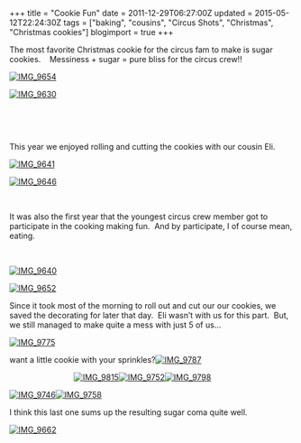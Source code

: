 +++
title = "Cookie Fun"
date = 2011-12-29T06:27:00Z
updated = 2015-05-12T22:24:30Z
tags = ["baking", "cousins", "Circus Shots", "Christmas", "Christmas cookies"]
blogimport = true 
+++

The most favorite Christmas cookie for the circus fam to make is sugar cookies.&#160;&#160;&#160; Messiness + sugar = pure bliss for the circus crew!!

[![IMG_9654](https://latc.s3.amazonaws.com/wp-content/uploads/2011/12/IMG_9654.jpg "IMG_9654")](https://latc.s3.amazonaws.com/wp-content/uploads/2011/12/IMG_9654.jpg)

[![IMG_9630](https://latc.s3.amazonaws.com/wp-content/uploads/2011/12/IMG_9630.jpg "IMG_9630")](https://latc.s3.amazonaws.com/wp-content/uploads/2011/12/IMG_9630.jpg)

&#160;

&#160;

This year we enjoyed rolling and cutting the cookies with our cousin Eli.&#160; 

[![IMG_9641](https://latc.s3.amazonaws.com/wp-content/uploads/2011/12/IMG_9641.jpg "IMG_9641")](https://latc.s3.amazonaws.com/wp-content/uploads/2011/12/IMG_9641.jpg)

[![IMG_9646](https://latc.s3.amazonaws.com/wp-content/uploads/2011/12/IMG_9646.jpg "IMG_9646")](https://latc.s3.amazonaws.com/wp-content/uploads/2011/12/IMG_9646.jpg)

&#160;

It was also the first year that the youngest circus crew member got to participate in the cooking making fun.&#160; And by participate, I of course mean, eating.&#160; 

&#160;

[![IMG_9640](https://latc.s3.amazonaws.com/wp-content/uploads/2011/12/IMG_9640.jpg "IMG_9640")](https://latc.s3.amazonaws.com/wp-content/uploads/2011/12/IMG_9640.jpg)

[![IMG_9652](https://latc.s3.amazonaws.com/wp-content/uploads/2011/12/IMG_9652.jpg "IMG_9652")](https://latc.s3.amazonaws.com/wp-content/uploads/2011/12/IMG_9652.jpg)

Since it took most of the morning to roll out and cut our our cookies, we saved the decorating for later that day.&#160; Eli wasn’t with us for this part.&#160; But, we still managed to make quite a mess with just 5 of us…

[![IMG_9775](https://latc.s3.amazonaws.com/wp-content/uploads/2011/12/IMG_9775.jpg "IMG_9775")](https://latc.s3.amazonaws.com/wp-content/uploads/2011/12/IMG_9775.jpg)

want a little cookie with your sprinkles?[![IMG_9787](https://latc.s3.amazonaws.com/wp-content/uploads/2011/12/IMG_9787.jpg "IMG_9787")](https://latc.s3.amazonaws.com/wp-content/uploads/2011/12/IMG_9787.jpg)

&#160;&#160;&#160;&#160;&#160;&#160;&#160;&#160;&#160;&#160;&#160;&#160;&#160;&#160;&#160;&#160;&#160;&#160;&#160;&#160;&#160;&#160;&#160;&#160;&#160;&#160;&#160;&#160; [![IMG_9815](https://latc.s3.amazonaws.com/wp-content/uploads/2011/12/IMG_9815.jpg "IMG_9815")](https://latc.s3.amazonaws.com/wp-content/uploads/2011/12/IMG_9815.jpg)[![IMG_9752](https://latc.s3.amazonaws.com/wp-content/uploads/2011/12/IMG_9752.jpg "IMG_9752")](https://latc.s3.amazonaws.com/wp-content/uploads/2011/12/IMG_9752.jpg)[![IMG_9798](https://latc.s3.amazonaws.com/wp-content/uploads/2011/12/IMG_9798.jpg "IMG_9798")](https://latc.s3.amazonaws.com/wp-content/uploads/2011/12/IMG_9798.jpg)

[![IMG_9746](https://latc.s3.amazonaws.com/wp-content/uploads/2011/12/IMG_9746.jpg "IMG_9746")](https://latc.s3.amazonaws.com/wp-content/uploads/2011/12/IMG_9746.jpg)[![IMG_9758](https://latc.s3.amazonaws.com/wp-content/uploads/2011/12/IMG_9758.jpg "IMG_9758")](https://latc.s3.amazonaws.com/wp-content/uploads/2011/12/IMG_9758.jpg)

I think this last one sums up the resulting sugar coma quite well.

[![IMG_9662](https://latc.s3.amazonaws.com/wp-content/uploads/2011/12/IMG_9662.jpg "IMG_9662")](https://latc.s3.amazonaws.com/wp-content/uploads/2011/12/IMG_9662.jpg)
